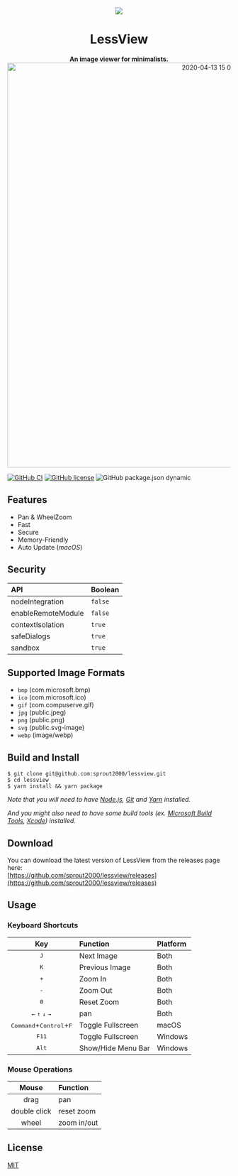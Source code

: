 <div align="center">
  <img src="https://user-images.githubusercontent.com/52094761/79167678-fa353400-7e22-11ea-896b-4e7f600ad63a.png">
  <h1>LessView</h1>
  <strong>An image viewer for minimalists.</strong>
  <img width="912" alt="2020-04-13 15 07 43" src="https://user-images.githubusercontent.com/52094761/79097565-037abe00-7d9b-11ea-9f38-5a9e995792d8.png">
</div>

[![GitHub CI](https://github.com/sprout2000/lessview/workflows/GitHub%20CI/badge.svg)](https://github.com/sprout2000/lessview/actions?query=workflow%3A%22GitHub+CI%22)
[![GitHub license](https://img.shields.io/github/license/sprout2000/lessview)](https://github.com/sprout2000/lessview/blob/master/LICENSE.md)
![GitHub package.json dynamic](https://img.shields.io/github/package-json/keywords/sprout2000/lessview)

## Features

- Pan & WheelZoom
- Fast
- Secure
- Memory-Friendly
- Auto Update (*macOS*)

## Security

API | Boolean
:--- | :---
nodeIntegration | `false`
enableRemoteModule | `false`
contextIsolation | `true`
safeDialogs | `true`
sandbox | `true`

## Supported Image Formats

- `bmp` (com.microsoft.bmp)
- `ico` (com.microsoft.ico)
- `gif` (com.compuserve.gif)
- `jpg` (public.jpeg)
- `png` (public.png)
- `svg` (public.svg-image)
- `webp` (image/webp)

## Build and Install

```
$ git clone git@github.com:sprout2000/lessview.git
$ cd lessview
$ yarn install && yarn package
```

*Note that you will need to have [Node.js](https://nodejs.org), [Git](https://git-scm.com/) and [Yarn](https://yarnpkg.com/) installed.*

*And you might also need to have some build tools (ex. [Microsoft Build Tools](https://www.microsoft.com/en-us/download/details.aspx?id=48159), [Xcode](https://apps.apple.com/app/xcode/id497799835)) installed.*

## Download

You can download the latest version of LessView from the releases page here:  
[https://github.com/sprout2000/lessview/releases](https://github.com/sprout2000/lessview/releases)

## Usage

### Keyboard Shortcuts

Key | Function | Platform
:---: | :--- | :---
<kbd>J</kbd> | Next Image | Both
<kbd>K</kbd> | Previous Image | Both
<kbd>+</kbd> | Zoom In | Both
<kbd>-</kbd> | Zoom Out | Both
<kbd>0</kbd> | Reset Zoom | Both
<kbd>&#8592;</kbd> <kbd>&#8593;</kbd> <kbd>&#8595;</kbd> <kbd>&#8594;</kbd> | pan | Both
<kbd>Command</kbd>+<kbd>Control</kbd>+<kbd>F</kbd> | Toggle Fullscreen | macOS
<kbd>F11</kbd> | Toggle Fullscreen | Windows
<kbd>Alt</kbd> | Show/Hide Menu Bar | Windows

### Mouse Operations

Mouse | Function
:---: | :---
drag | pan
double click | reset zoom
wheel | zoom in/out

## License

[MIT](https://github.com/sprout2000/lessview/blob/master/LICENSE.md)
